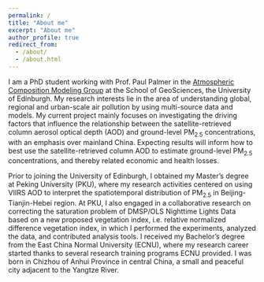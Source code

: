 ```yaml
---
permalink: /
title: "About me"
excerpt: "About me"
author_profile: true
redirect_from: 
  - /about/
  - /about.html
---
```


I am a PhD student working with Prof. Paul Palmer in the [Atmospheric Composition Modeling Group](http://www.palmergroup.org/) at the School of GeoSciences, the University of Edinburgh. My research interests lie in the area of understanding global, regional and urban-scale air pollution by using multi-source data and models. My current project mainly focuses on investigating the driving factors that influence the relationship between the satellite-retrieved column aerosol optical depth (AOD) and ground-level PM<sub>2.5</sub> concentrations, with an emphasis over mainland China. Expecting results will inform how to best use the satellite-retrieved column AOD to estimate ground-level PM<sub>2.5</sub> concentrations, and thereby related economic and health losses.

Prior to joining the University of Edinburgh, I obtained my Master’s degree at Peking University (PKU), where my research activities centered on using VIIRS AOD to interpret the spatiotemporal distribution of PM<sub>2.5</sub> in Beijing-Tianjin-Hebei region. At PKU, I also engaged in a collaborative research on correcting the saturation problem of DMSP/OLS Nighttime Lights Data based on a new proposed vegetation index, i.e. relative normalized difference vegetation index, in which I performed the experiments, analyzed the data, and contributed analysis tools. I received my Bachelor’s degree from the East China Normal University (ECNU), where my research career started thanks to several research training programs ECNU provided. I was born in Chizhou of Anhui Province in central China, a small and peaceful city adjacent to the Yangtze River.

